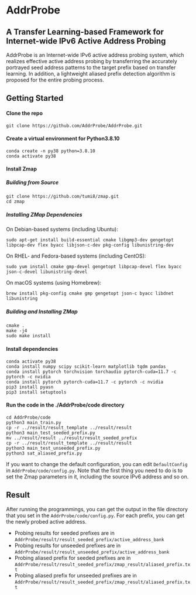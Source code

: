 # AddrProbe
## A Transfer Learning-based Framework for Internet-wide IPv6 Active Address Probing
AddrProbe is an Internet-wide IPv6 active address probing system, which realizes effective active address probing by transferring the accurately portrayed seed address patterns to the target prefix based on transfer learning. 
In addition, a lightweight aliased prefix detection algorithm is proposed for the entire probing process. 

## Getting Started

#### Clone the repo

```
git clone https://github.com/AddrProbe/AddrProbe.git
```


#### Create a virtual environment for Python3.8.10

```
conda create -n py38 python=3.8.10
conda activate py38
```

#### Install Zmap
#####  Building from Source

```
git clone https://github.com/tumi8/zmap.git
cd zmap
```
##### Installing ZMap Dependencies

On Debian-based systems (including Ubuntu):
```
sudo apt-get install build-essential cmake libgmp3-dev gengetopt libpcap-dev flex byacc libjson-c-dev pkg-config libunistring-dev
```

On RHEL- and Fedora-based systems (including CentOS):
```
sudo yum install cmake gmp-devel gengetopt libpcap-devel flex byacc json-c-devel libunistring-devel
```

On macOS systems (using Homebrew):
```
brew install pkg-config cmake gmp gengetopt json-c byacc libdnet libunistring
```

##### Building and Installing ZMap

```
cmake .
make -j4
sudo make install
```

#### Install  dependencies
```
conda activate py38
conda install numpy scipy scikit-learn matplotlib tqdm pandas 
conda install pytorch torchvision torchaudio pytorch-cuda=11.7 -c pytorch -c nvidia
conda install pytorch pytorch-cuda=11.7 -c pytorch -c nvidia
pip3 install pyasn
pip3 install setuptools
```

#### Run the code in the ./AddrProbe/code directory

```
cd AddrProbe/code
python3 main_train.py
cp -r ../result/result_template ../result/result
python3 main_test_seeded_prefix.py
mv ../result/result ../result/result_seeded_prefix
cp -r ../result/result_template ../result/result
python3 main_test_unseeded_prefix.py
python3 sat_aliased_prefix.py
```

If you want to change the default configuration, you can edit `DefaultConfig` in `AddrProbe/code/config.py`. Note that the first thing you need to do is to set the Zmap parameters in it, including the source IPv6 address and so on.


## Result
After running the programmings, you can get the output in the file directory that you set in the `AddrProbe/code/config.py`. For each prefix, you can get the newly probed active address.
* Probing results for seeded prefixes are in `AddrProbe/result/result_seeded_prefix/active_address_bank`
* Probing results for unseeded prefixes are in `AddrProbe/result/result_unseeded_prefix/active_address_bank`
* Probing aliased prefix for seeded prefixes are in `AddrProbe/result/result_seeded_prefix/zmap_result/aliased_prefix.txt`
* Probing aliased prefix for unseeded prefixes are in `AddrProbe/result/result_seeded_prefix/zmap_result/aliased_prefix.txt`
